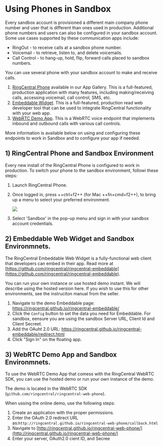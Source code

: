 # Using Phones in Sandbox

Every sandbox account is provisioned a different main company phone number and user that is different than ones used in production. Additional phone numbers and users can also be configured in your sandbox account. Some use cases supported by these communication apps include:

* RingOut - to receive calls at a sandbox phone number.
* Voicemail - to retrieve, listen to, and delete voicemails.
* Call Control - to hang-up, hold, flip, forward calls placed to sandbox numbers. 

You can use several phone with your sandbox account to make and receive calls.

1. [RingCentral Phone](https://www.ringcentral.com/apps/rc-phone) available in our App Gallery. This is a full-featured, production application with many features, including making/receiving calls, accessing voicemail, call control, SMS, etc.
1. [Embeddable Widget](https://ringcentral.github.io/ringcentral-embeddable/). This is a full-featured, production read web developer tool that can be used to integrate RingCentral functionality with your web app.
1. [WebRTC Demo App](https://ringcentral.github.io/ringcentral-web-phone/). This is a WebRTC voice endpoint that implements inbound and outbound calls with various call controls.

More information is available below on using and configuring these endpoints to work in Sandbox and to configure your app if needed.

## 1) RingCentral Phone and Sandbox Environment

Every new install of the RingCentral Phone is configured to work in production. To switch your phone to the sandbox environment, followi these steps:

1. Launch RingCentral Phone.

2. Once logged in, press ++ctrl+f2++ (for Mac ++fn+cmd+f2++), to bring up a menu to select your preferred environment.
   
      <img src="../../img/rc-phone-toggle.png" class="img-fluid">
   
3. Select 'Sandbox' in the pop-up menu and sign in with your sandbox account credentials.

## 2) Embeddable Web Widget and Sandbox Environmnets.

The RingCentral Embeddable Web Widget is a fully-functional web client that developers can embed in their app. Read more at [https://github.com/ringcentral/ringcentral-embeddable](https://github.com/ringcentral/ringcentral-embeddable).

You can run your own instance or use hosted demo instant. We will describe using the hosted version here. If you wish to use this for other environments, see the instruciton manual from the seller.

1. Navigate to the demo Embeddable page: https://ringcentral.github.io/ringcentral-embeddable/
2. Click the `Config` button to set the data you need for Embeddable. For sandbox, eensure you are using the sandbox Server URL, Client Id and Client Secreet.
3. Add the OAuht 2.0 URL: https://ringcentral.github.io/ringcentral-embeddable/redirect.html
4. Click "Sign In" on the floating app.

## 3) WebRTC Demo App and Sandbox Environmnets.

To use the WebRTC Demo App that comess with the RingCentral WebRTC SDK, you can use the hosted demo or run your own instance of the demo.

The demo is located in the WebRTC SDK (`github.com/ringcentral/ringcentral-web-phone`).

When ussing the online demo, use the following steps:

1. Create an application with the proper permissions.
1. Enter the OAuth 2.0 redirect URL as:`http://ringcentral.github.io/ringcentral-web-phone/callback.html` 
1. Navigate to [http://ringcentral.github.io/ringcentral-web-phone/](http://ringcentral.github.io/ringcentral-web-phone/)
1. Enter your server, OAuth2.0 cient ID, and Secree
